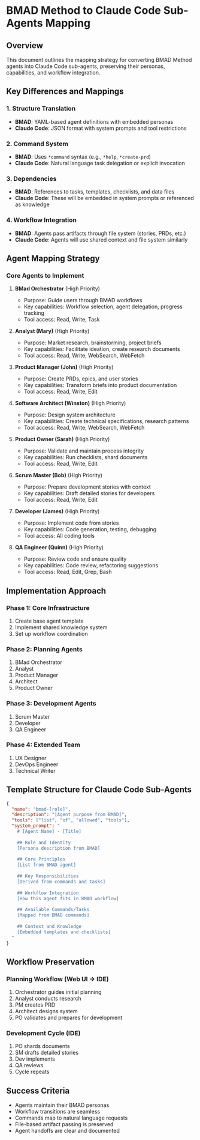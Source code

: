 # BMAD Method to Claude Code Sub-Agents Mapping

## Overview
This document outlines the mapping strategy for converting BMAD Method agents into Claude Code sub-agents, preserving their personas, capabilities, and workflow integration.

## Key Differences and Mappings

### 1. Structure Translation
- **BMAD**: YAML-based agent definitions with embedded personas
- **Claude Code**: JSON format with system prompts and tool restrictions

### 2. Command System
- **BMAD**: Uses `*command` syntax (e.g., `*help`, `*create-prd`)
- **Claude Code**: Natural language task delegation or explicit invocation

### 3. Dependencies
- **BMAD**: References to tasks, templates, checklists, and data files
- **Claude Code**: These will be embedded in system prompts or referenced as knowledge

### 4. Workflow Integration
- **BMAD**: Agents pass artifacts through file system (stories, PRDs, etc.)
- **Claude Code**: Agents will use shared context and file system similarly

## Agent Mapping Strategy

### Core Agents to Implement

1. **BMad Orchestrator** (High Priority)
   - Purpose: Guide users through BMAD workflows
   - Key capabilities: Workflow selection, agent delegation, progress tracking
   - Tool access: Read, Write, Task

2. **Analyst (Mary)** (High Priority)
   - Purpose: Market research, brainstorming, project briefs
   - Key capabilities: Facilitate ideation, create research documents
   - Tool access: Read, Write, WebSearch, WebFetch

3. **Product Manager (John)** (High Priority)
   - Purpose: Create PRDs, epics, and user stories
   - Key capabilities: Transform briefs into product documentation
   - Tool access: Read, Write, Edit

4. **Software Architect (Winston)** (High Priority)
   - Purpose: Design system architecture
   - Key capabilities: Create technical specifications, research patterns
   - Tool access: Read, Write, WebSearch, WebFetch

5. **Product Owner (Sarah)** (High Priority)
   - Purpose: Validate and maintain process integrity
   - Key capabilities: Run checklists, shard documents
   - Tool access: Read, Write, Edit

6. **Scrum Master (Bob)** (High Priority)
   - Purpose: Prepare development stories with context
   - Key capabilities: Draft detailed stories for developers
   - Tool access: Read, Write, Edit

7. **Developer (James)** (High Priority)
   - Purpose: Implement code from stories
   - Key capabilities: Code generation, testing, debugging
   - Tool access: All coding tools

8. **QA Engineer (Quinn)** (High Priority)
   - Purpose: Review code and ensure quality
   - Key capabilities: Code review, refactoring suggestions
   - Tool access: Read, Edit, Grep, Bash

## Implementation Approach

### Phase 1: Core Infrastructure
1. Create base agent template
2. Implement shared knowledge system
3. Set up workflow coordination

### Phase 2: Planning Agents
1. BMad Orchestrator
2. Analyst
3. Product Manager
4. Architect
5. Product Owner

### Phase 3: Development Agents
1. Scrum Master
2. Developer
3. QA Engineer

### Phase 4: Extended Team
1. UX Designer
2. DevOps Engineer
3. Technical Writer

## Template Structure for Claude Code Sub-Agents

```json
{
  "name": "bmad-[role]",
  "description": "[Agent purpose from BMAD]",
  "tools": ["list", "of", "allowed", "tools"],
  "system_prompt": "
    # [Agent Name] - [Title]
    
    ## Role and Identity
    [Persona description from BMAD]
    
    ## Core Principles
    [List from BMAD agent]
    
    ## Key Responsibilities
    [Derived from commands and tasks]
    
    ## Workflow Integration
    [How this agent fits in BMAD workflow]
    
    ## Available Commands/Tasks
    [Mapped from BMAD commands]
    
    ## Context and Knowledge
    [Embedded templates and checklists]
  "
}
```

## Workflow Preservation

### Planning Workflow (Web UI → IDE)
1. Orchestrator guides initial planning
2. Analyst conducts research
3. PM creates PRD
4. Architect designs system
5. PO validates and prepares for development

### Development Cycle (IDE)
1. PO shards documents
2. SM drafts detailed stories
3. Dev implements
4. QA reviews
5. Cycle repeats

## Success Criteria
- Agents maintain their BMAD personas
- Workflow transitions are seamless
- Commands map to natural language requests
- File-based artifact passing is preserved
- Agent handoffs are clear and documented